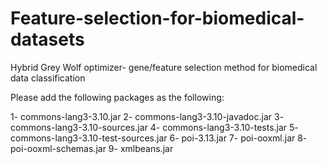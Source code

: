 # Feature-selection-for-biomedical-datasets

Hybrid Grey Wolf optimizer- gene/feature  selection method for biomedical data classification

Please add the following packages as the following:

1- commons-lang3-3.10.jar
2- commons-lang3-3.10-javadoc.jar
3- commons-lang3-3.10-sources.jar
4- commons-lang3-3.10-tests.jar
5- commons-lang3-3.10-test-sources.jar
6- poi-3.13.jar
7- poi-ooxml.jar
8- poi-ooxml-schemas.jar
9- xmlbeans.jar
